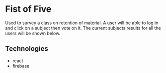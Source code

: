 # Fist of Five



Used to survey a class on retention of material.  A user will be able to log in and click on a subject then vote on it.  The current subjects results for all the users will be shown below.

##  Technologies

  - react
  - firebase
